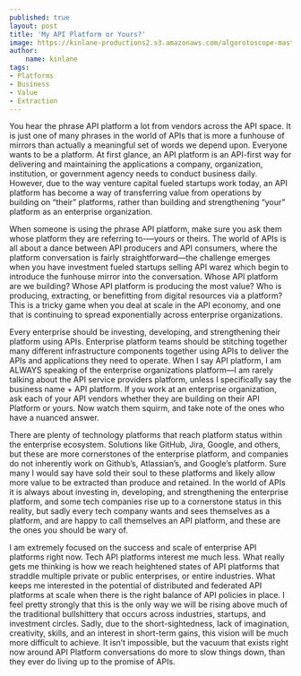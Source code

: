 ```yaml
---
published: true
layout: post
title: 'My API Platform or Yours?'
image: https://kinlane-productions2.s3.amazonaws.com/algorotoscope-master/copper-circuit-adam-smith-edinburgh.jpg
author:
    name: kinlane
tags:
- Platforms
- Business
- Value
- Extraction
---
```

You hear the phrase API platform a lot from vendors across the API space. It is just one of many phrases in the world of APIs that is more a funhouse of mirrors than actually a meaningful set of words we depend upon. Everyone wants to be a platform. At first glance, an API platform is an API-first way for delivering and maintaining the applications a company, organization, institution, or government agency needs to conduct business daily. However, due to the way venture capital fueled startups work today, an API platform has become a way of transferring value from operations by building on “their” platforms, rather than building and strengthening “your” platform as an enterprise organization.

When someone is using the phrase API platform, make sure you ask them whose platform they are referring to-—yours or theirs. The world of APIs is all about a dance between API producers and API consumers, where the platform conversation is fairly straightforward—the challenge emerges when you have investment fueled startups selling API warez which begin to introduce the funhouse mirror into the conversation. Whose API platform are we building? Whose API platform is producing the most value? Who is producing, extracting, or benefitting from digital resources via a platform? This is a tricky game when you deal at scale in the API economy, and one that is continuing to spread exponentially across enterprise organizations.

Every enterprise should be investing, developing, and strengthening their platform using APIs. Enterprise platform teams should be stitching together many different infrastructure components together using APIs to deliver the APIs and applications they need to operate. When I say API platform, I am ALWAYS speaking of the enterprise organizations platform—I am rarely talking about the API service providers platform, unless I specifically say the business name + API platform. If you work at an enterprise organization, ask each of your API vendors whether they are building on their API Platform or yours. Now watch them squirm, and take note of the ones who have a nuanced answer. 

There are plenty of technology platforms that reach platform status within the enterprise ecosystem. Solutions like GitHub, Jira, Google, and others, but these are more cornerstones of the enterprise platform, and companies do not inherently work on Github’s, Atlassian’s, and Google’s platform. Sure many I would say have sold their soul to these platforms and likely allow more value to be extracted than produce and retained. In the world of APIs it is always about investing in, developing, and strengthening the enterprise platform, and some tech companies rise up to a cornerstone status in this reality, but sadly every tech company wants and sees themselves as a platform, and are happy to call themselves an API platform, and these are the ones you should be wary of.

I am extremely focused on the success and scale of enterprise API platforms right now. Tech API platforms interest me much less. What really gets me thinking is how we reach heightened states of API platforms that straddle multiple private or public enterprises, or entire industries. What keeps me interested in the potential of distributed and federated API platforms at scale when there is the right balance of API policies in place. I feel pretty strongly that this is the only way we will be rising above much of the traditional bullshittery that occurs across industries, startups, and investment circles. Sadly, due to the short-sightedness, lack of imagination, creativity, skills, and an interest in short-term gains, this vision will be much more difficult to achieve. It isn’t impossible, but the vacuum that exists right now around API Platform conversations do more to slow things down, than they ever do living up to the promise of APIs.